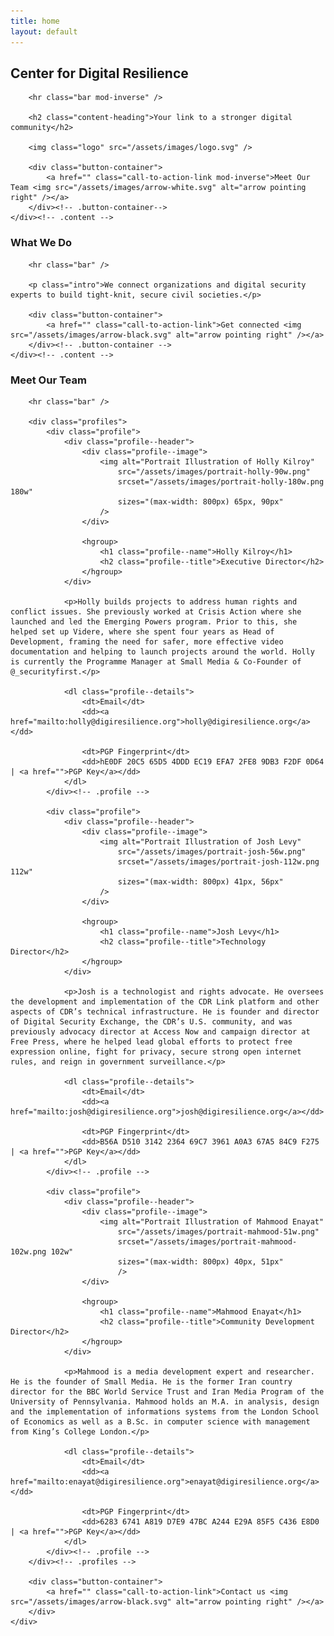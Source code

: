 ```yaml
---
title: home
layout: default
---
```


<section class="page-section" id="intro">
	<div class="content">
		<h1 class="content-heading">Center for Digital Resilience</h1>

		<hr class="bar mod-inverse" />

		<h2 class="content-heading">Your link to a stronger digital community</h2>

		<img class="logo" src="/assets/images/logo.svg" />

		<div class="button-container">
			<a href="" class="call-to-action-link mod-inverse">Meet Our Team <img src="/assets/images/arrow-white.svg" alt="arrow pointing right" /></a>
		</div><!-- .button-container-->
	</div><!-- .content -->
</section>

<section class="page-section" id="what-we-do">
	<div class="content">
		<h3 class="content-heading">What We Do</h3>

		<hr class="bar" />

		<p class="intro">We connect organizations and digital security experts to build tight-knit, secure civil societies.</p>

		<div class="button-container">
			<a href="" class="call-to-action-link">Get connected <img src="/assets/images/arrow-black.svg" alt="arrow pointing right" /></a>
		</div><!-- .button-container -->
	</div><!-- .content -->
</section>

<section class="page-section" id="meet-our-team">
	<div class="content">
		<h3 class="content-heading">Meet Our Team</h3>

		<hr class="bar" />
	
		<div class="profiles">
			<div class="profile">
				<div class="profile--header">
					<div class="profile--image">
						<img alt="Portrait Illustration of Holly Kilroy"
							src="/assets/images/portrait-holly-90w.png"
							srcset="/assets/images/portrait-holly-180w.png 180w"
							sizes="(max-width: 800px) 65px, 90px"
						/>
					</div>

					<hgroup>
						<h1 class="profile--name">Holly Kilroy</h1>
						<h2 class="profile--title">Executive Director</h2>
					</hgroup>
				</div>

				<p>Holly builds projects to address human rights and conflict issues. She previously worked at Crisis Action where she launched and led the Emerging Powers program. Prior to this, she helped set up Videre, where she spent four years as Head of Development, framing the need for safer, more effective video documentation and helping to launch projects around the world. Holly is currently the Programme Manager at Small Media & Co-Founder of @_securityfirst.</p>

				<dl class="profile--details">
					<dt>Email</dt>
					<dd><a href="mailto:holly@digiresilience.org">holly@digiresilience.org</a></dd>

					<dt>PGP Fingerprint</dt>
					<dd>hE0DF 20C5 65D5 4DDD EC19 EFA7 2FE8 9DB3 F2DF 0D64 | <a href="">PGP Key</a></dd>
				</dl>
			</div><!-- .profile -->

			<div class="profile">
				<div class="profile--header">
					<div class="profile--image">
						<img alt="Portrait Illustration of Josh Levy"
							src="/assets/images/portrait-josh-56w.png"
							srcset="/assets/images/portrait-josh-112w.png 112w"
							sizes="(max-width: 800px) 41px, 56px"
						/>
					</div>
					
					<hgroup>
						<h1 class="profile--name">Josh Levy</h1>
						<h2 class="profile--title">Technology Director</h2>
					</hgroup>
				</div>

				<p>Josh is a technologist and rights advocate. He oversees the development and implementation of the CDR Link platform and other aspects of CDR’s technical infrastructure. He is founder and director of Digital Security Exchange, the CDR’s U.S. community, and was previously advocacy director at Access Now and campaign director at Free Press, where he helped lead global efforts to protect free expression online, fight for privacy, secure strong open internet rules, and reign in government surveillance.</p>

				<dl class="profile--details">
					<dt>Email</dt>
					<dd><a href="mailto:josh@digiresilience.org">josh@digiresilience.org</a></dd>

					<dt>PGP Fingerprint</dt>
					<dd>B56A D510 3142 2364 69C7 3961 A0A3 67A5 84C9 F275 | <a href="">PGP Key</a></dd>
				</dl>
			</div><!-- .profile -->

			<div class="profile">
				<div class="profile--header">
					<div class="profile--image">
						<img alt="Portrait Illustration of Mahmood Enayat"
							src="/assets/images/portrait-mahmood-51w.png"
							srcset="/assets/images/portrait-mahmood-102w.png 102w"
							sizes="(max-width: 800px) 40px, 51px"
							/>
					</div>
					
					<hgroup>
						<h1 class="profile--name">Mahmood Enayat</h1>
						<h2 class="profile--title">Community Development Director</h2>
					</hgroup>
				</div>
				
				<p>Mahmood is a media development expert and researcher. He is the founder of Small Media. He is the former Iran country director for the BBC World Service Trust and Iran Media Program of the University of Pennsylvania. Mahmood holds an M.A. in analysis, design and the implementation of informations systems from the London School of Economics as well as a B.Sc. in computer science with management from King’s College London.</p>
				
				<dl class="profile--details">
					<dt>Email</dt>
					<dd><a href="mailto:enayat@digiresilience.org">enayat@digiresilience.org</a></dd>
				
					<dt>PGP Fingerprint</dt>
					<dd>6283 6741 A819 D7E9 47BC A244 E29A 85F5 C436 E8D0 | <a href="">PGP Key</a></dd>
				</dl>
			</div><!-- .profile -->
		</div><!-- .profiles -->

		<div class="button-container">
			<a href="" class="call-to-action-link">Contact us <img src="/assets/images/arrow-black.svg" alt="arrow pointing right" /></a>
		</div>
	</div>
</section>
